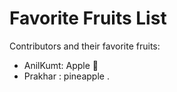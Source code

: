 # Favorite Fruits List 
Contributors and their favorite fruits:
- AnilKumt: Apple 🍎
- Prakhar : pineapple .